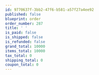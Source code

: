 ```yaml
---
id: 9770637f-3bb2-47f6-b581-a57f27a4ee92
published: false
blueprint: order
order_number: 287
title: ' '
is_paid: false
is_shipped: false
is_refunded: false
grand_total: 10000
items_total: 10000
tax_total: 0
shipping_total: 0
coupon_total: 0
---
```


